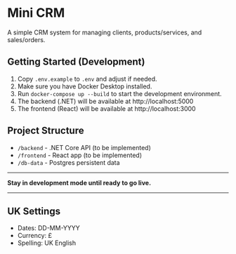 # Mini CRM

A simple CRM system for managing clients, products/services, and sales/orders.

## Getting Started (Development)

1. Copy `.env.example` to `.env` and adjust if needed.
2. Make sure you have Docker Desktop installed.
3. Run `docker-compose up --build` to start the development environment.
4. The backend (.NET) will be available at http://localhost:5000
5. The frontend (React) will be available at http://localhost:3000

## Project Structure
- `/backend` - .NET Core API (to be implemented)
- `/frontend` - React app (to be implemented)
- `/db-data` - Postgres persistent data

---

**Stay in development mode until ready to go live.**

---

## UK Settings
- Dates: DD-MM-YYYY
- Currency: £
- Spelling: UK English
